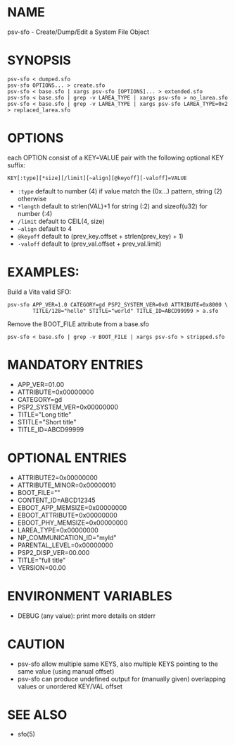# NAME

psv-sfo - Create/Dump/Edit a System File Object

# SYNOPSIS

    psv-sfo < dumped.sfo
    psv-sfo OPTIONS... > create.sfo
    psv-sfo < base.sfo | xargs psv-sfo [OPTIONS]... > extended.sfo
    psv-sfo < base.sfo | grep -v LAREA_TYPE | xargs psv-sfo > no_larea.sfo
    psv-sfo < base.sfo | grep -v LAREA_TYPE | xargs psv-sfo LAREA_TYPE=0x2 > replaced_larea.sfo

# OPTIONS

each OPTION consist of a KEY=VALUE pair with the following optional KEY suffix:

    KEY[:type][*size][/limit][~align][@keyoff][-valoff]=VALUE

  - `:type`   default to number (4) if value match the (0x...) pattern, string (2) otherwise
  - `*length` default to strlen(VAL)+1 for string (:2) and sizeof(u32) for number (:4)
  - `/limit`  default to CEIL(4, size)
  - `~align`  default to 4
  - `@keyoff` default to (prev_key.offset + strlen(prev_key) + 1)
  - `-valoff` default to (prev_val.offset + prev_val.limit)

# EXAMPLES:

  Build a Vita valid SFO:

	psv-sfo APP_VER=1.0 CATEGORY=gd PSP2_SYSTEM_VER=0x0 ATTRIBUTE=0x8000 \
	        TITLE/128="hello" STITLE="world" TITLE_ID=ABCD99999 > a.sfo

  Remove the BOOT_FILE attribute from a base.sfo

	psv-sfo < base.sfo | grep -v BOOT_FILE | xargs psv-sfo > stripped.sfo

# MANDATORY ENTRIES

  - APP_VER=01.00
  - ATTRIBUTE=0x00000000
  - CATEGORY=gd
  - PSP2_SYSTEM_VER=0x00000000
  - TITLE="Long title"
  - STITLE="Short title"
  - TITLE_ID=ABCD99999

# OPTIONAL ENTRIES

  - ATTRIBUTE2=0x00000000
  - ATTRIBUTE_MINOR=0x00000010
  - BOOT_FILE=""
  - CONTENT_ID=ABCD12345
  - EBOOT_APP_MEMSIZE=0x00000000
  - EBOOT_ATTRIBUTE=0x00000000
  - EBOOT_PHY_MEMSIZE=0x00000000
  - LAREA_TYPE=0x00000000
  - NP_COMMUNICATION_ID="myId"
  - PARENTAL_LEVEL=0x00000000
  - PSP2_DISP_VER=00.000
  - TITLE="full title"
  - VERSION=00.00

# ENVIRONMENT VARIABLES
  - DEBUG (any value): print more details on stderr

# CAUTION
  - psv-sfo allow multiple same KEYS, also multiple KEYS pointing to the same value (using manual offset)
  - psv-sfo can produce undefined output for (manually given) overlapping values or unordered KEY/VAL offset

# SEE ALSO
  - sfo(5)
